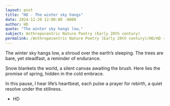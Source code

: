 ```yaml
---
layout: post
title: "HD - The winter sky hangs"
date: 2024-12-28 12:00:00 -0000
author: HD
quote: "The winter sky hangs low,"
subject: Anthropocentric Nature Poetry (Early 20th century)
permalink: /Anthropocentric Nature Poetry (Early 20th century)/HD/HD - The winter sky hangs
---
```


The winter sky hangs low,
a shroud over the earth’s sleeping.
The trees are bare, yet steadfast,
a reminder of endurance.

Snow blankets the world,
a silent canvas awaiting the brush.
Here lies the promise of spring,
hidden in the cold embrace.

In this pause, I hear life’s heartbeat,
each pulse a prayer for rebirth,
a quiet resolve under the stillness.

- HD
